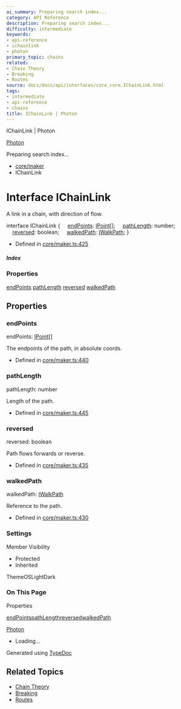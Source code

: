 ```yaml
---
ai_summary: Preparing search index...
category: API Reference
description: Preparing search index...
difficulty: intermediate
keywords:
- api-reference
- ichainlink
- photon
primary_topic: chains
related:
- Chain Theory
- Breaking
- Routes
source: docs/docs/api/interfaces/core_core.IChainLink.html
tags:
- intermediate
- api-reference
- chains
title: IChainLink | Photon
---
```

IChainLink | Photon

[Photon](../index.md)




Preparing search index...

* [core/maker](../modules/core_maker.md)
* IChainLink

# Interface IChainLink

A link in a chain, with direction of flow.

interface IChainLink {
    [endPoints](#endpoints): [IPoint](core_schema.IPoint.md)[];
    [pathLength](#pathlength): number;
    [reversed](#reversed): boolean;
    [walkedPath](#walkedpath): [IWalkPath](core_maker.IWalkPath.md);
}

* Defined in [core/maker.ts:425](https://github.com/mwhite454/photon/blob/main/packages/photon/src/core/maker.ts#L425)

##### Index

### Properties

[endPoints](#endpoints)
[pathLength](#pathlength)
[reversed](#reversed)
[walkedPath](#walkedpath)

## Properties

### endPoints

endPoints: [IPoint](core_schema.IPoint.md)[]

The endpoints of the path, in absolute coords.

* Defined in [core/maker.ts:440](https://github.com/mwhite454/photon/blob/main/packages/photon/src/core/maker.ts#L440)

### pathLength

pathLength: number

Length of the path.

* Defined in [core/maker.ts:445](https://github.com/mwhite454/photon/blob/main/packages/photon/src/core/maker.ts#L445)

### reversed

reversed: boolean

Path flows forwards or reverse.

* Defined in [core/maker.ts:435](https://github.com/mwhite454/photon/blob/main/packages/photon/src/core/maker.ts#L435)

### walkedPath

walkedPath: [IWalkPath](core_maker.IWalkPath.md)

Reference to the path.

* Defined in [core/maker.ts:430](https://github.com/mwhite454/photon/blob/main/packages/photon/src/core/maker.ts#L430)

### Settings

Member Visibility

* Protected
* Inherited

ThemeOSLightDark

### On This Page

Properties

[endPoints](#endpoints)[pathLength](#pathlength)[reversed](#reversed)[walkedPath](#walkedpath)

[Photon](../index.md)

* Loading...

Generated using [TypeDoc](https://typedoc.org/)

## Related Topics

- [Chain Theory](../index.md)
- [Breaking](../index.md)
- [Routes](../index.md)
